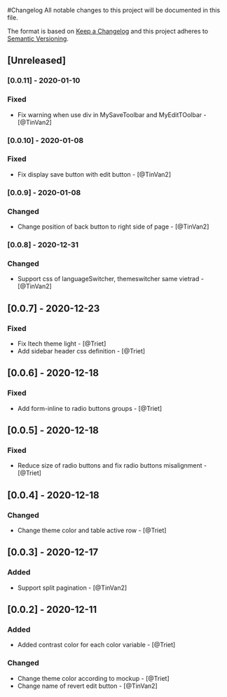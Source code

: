 #Changelog
All notable changes to this project will be documented in this file.

The format is based on [Keep a Changelog](http://keepachangelog.com/en/1.0.0/)
and this project adheres to [Semantic Versioning](http://semver.org/spec/v2.0.0.html).

## [Unreleased]
### [0.0.11] - 2020-01-10
### Fixed
- Fix warning when use div in MySaveToolbar and MyEditTOolbar - [@TinVan2]
### [0.0.10] - 2020-01-08
### Fixed
- Fix display save button with edit button - [@TinVan2]
### [0.0.9] - 2020-01-08
### Changed
- Change position of back button to right side of page - [@TinVan2]
### [0.0.8] - 2020-12-31
### Changed
- Support css of languageSwitcher, themeswitcher same vietrad - [@TinVan2]
## [0.0.7] - 2020-12-23
### Fixed
- Fix Itech theme light - [@Triet]
- Add sidebar header css definition - [@Triet]

## [0.0.6] - 2020-12-18
### Fixed
- Add form-inline to radio buttons groups - [@Triet]

## [0.0.5] - 2020-12-18
### Fixed
- Reduce size of radio buttons and fix radio buttons misalignment - [@Triet]

## [0.0.4] - 2020-12-18
### Changed
- Change theme color and table active row - [@Triet]
## [0.0.3] - 2020-12-17
### Added
- Support split pagination - [@TinVan2]
## [0.0.2] - 2020-12-11
### Added
- Added contrast color for each color variable - [@Triet]
### Changed
- Change theme color according to mockup - [@Triet]
- Change name of revert edit button - [@TinVan2]